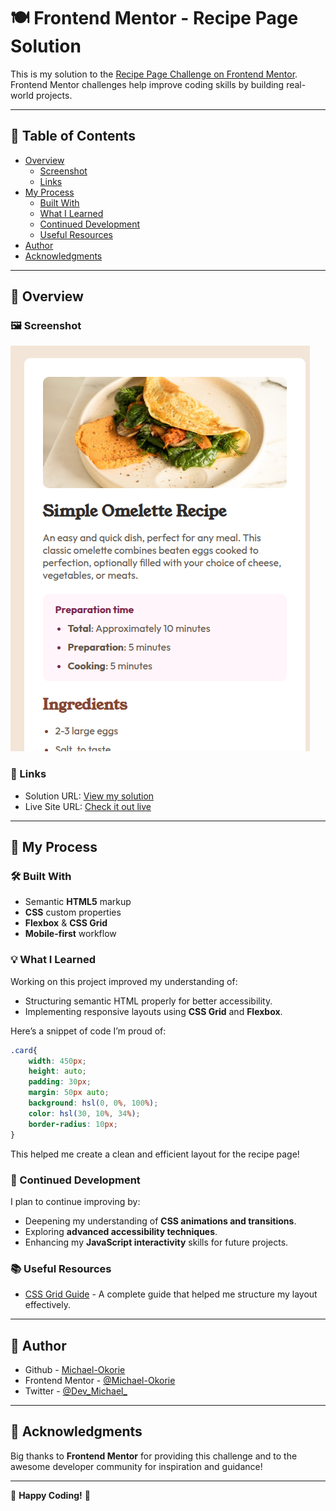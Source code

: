 # 🍽️ Frontend Mentor - Recipe Page Solution

This is my solution to the [Recipe Page Challenge on Frontend Mentor](https://www.frontendmentor.io/challenges/recipe-page-KiTsR8QQKm). Frontend Mentor challenges help improve coding skills by building real-world projects.

---

## 📌 Table of Contents

- [Overview](#overview)
  - [Screenshot](#screenshot)
  - [Links](#links)
- [My Process](#my-process)
  - [Built With](#built-with)
  - [What I Learned](#what-i-learned)
  - [Continued Development](#continued-development)
  - [Useful Resources](#useful-resources)
- [Author](#author)
- [Acknowledgments](#acknowledgments)

---

## 🌟 Overview

### 🖼️ Screenshot

![Recipe Page Screenshot](./screenshots/Screenshot.png)

### 🔗 Links

- Solution URL: [View my solution](https://github.com/Michael-Okorie/simple_recipe_page.git)
- Live Site URL: [Check it out live](https://your-live-site-url.com)

---

## 🔨 My Process

### 🛠️ Built With

- Semantic **HTML5** markup
- **CSS** custom properties
- **Flexbox** & **CSS Grid**
- **Mobile-first** workflow

### 💡 What I Learned

Working on this project improved my understanding of:

- Structuring semantic HTML properly for better accessibility.
- Implementing responsive layouts using **CSS Grid** and **Flexbox**.

Here’s a snippet of code I’m proud of:

```css
.card{
    width: 450px;
    height: auto;
    padding: 30px;
    margin: 50px auto;
    background: hsl(0, 0%, 100%);
    color: hsl(30, 10%, 34%);
    border-radius: 10px;
}
```

This helped me create a clean and efficient layout for the recipe page!

### 🚀 Continued Development

I plan to continue improving by:

- Deepening my understanding of **CSS animations and transitions**.
- Exploring **advanced accessibility techniques**.
- Enhancing my **JavaScript interactivity** skills for future projects.

### 📚 Useful Resources

- [CSS Grid Guide](https://css-tricks.com/snippets/css/complete-guide-grid/) - A complete guide that helped me structure my layout effectively.

---

## 👤 Author

- Github - [Michael-Okorie](https://github.com/Michael-Okorie)
- Frontend Mentor - [@Michael-Okorie](https://www.frontendmentor.io/profile/Michael-Okorie)
- Twitter - [@Dev_Michael_](https://www.twitter.com/Dev_Michael_)

---

## 🎉 Acknowledgments

Big thanks to **Frontend Mentor** for providing this challenge and to the awesome developer community for inspiration and guidance!

---

🔹 **Happy Coding!** 🚀

